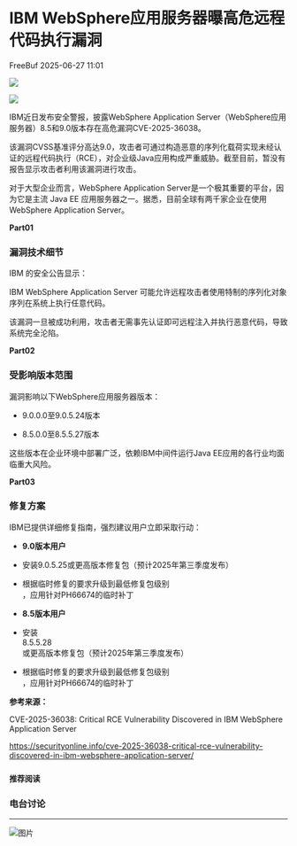 #  IBM WebSphere应用服务器曝高危远程代码执行漏洞  
 FreeBuf   2025-06-27 11:01  
  
![](https://mmbiz.qpic.cn/mmbiz_gif/qq5rfBadR38jUokdlWSNlAjmEsO1rzv3srXShFRuTKBGDwkj4gvYy34iajd6zQiaKl77Wsy9mjC0xBCRg0YgDIWg/640?wx_fmt=gif "")  
  
  
![](https://mmbiz.qpic.cn/mmbiz_jpg/qq5rfBadR38uzFbE5KvC4Ju5WsibnbMoPNXOEECKPbywU1PnS0N6fLs5YWXvlcGYQqB0ia32XeArtMXlpzA7U44Q/640?wx_fmt=jpeg&from=appmsg "")  
  
  
IBM近日发布安全警报，披露WebSphere Application Server（WebSphere应用服务器）8.5和9.0版本存在高危漏洞CVE-2025-36038。  
  
  
该漏洞CVSS基准评分高达9.0，攻击者可通过构造恶意的序列化载荷实现未经认证的远程代码执行（RCE），对企业级Java应用构成严重威胁。截至目前，暂没有报告显示攻击者利用该漏洞进行攻击。  
  
  
对于大型企业而言，WebSphere Application Server是一个极其重要的平台，因为它是主流 Java EE 应用服务器之一。据悉，目前全球有两千家企业在使用  
WebSphere Application Server。  
  
  
**Part01**  
### 漏洞技术细节  
  
  
IBM 的安全公告显示：  
  
IBM WebSphere Application Server 可能允许远程攻击者使用特制的序列化对象序列在系统上执行任意代码。  
  
  
该漏洞一旦被成功利用，攻击者无需事先认证即可远程注入并执行恶意代码，导致系统完全沦陷。  
  
  
**Part02**  
### 受影响版本范围  
  
  
漏洞影响以下WebSphere应用服务器版本：  
- 9.0.0.0至9.0.5.24版本  
  
- 8.5.0.0至8.5.5.27版本  
  
这些版本在企业环境中部署广泛，依赖IBM中间件运行Java EE应用的各行业均面临重大风险。  
  
  
**Part03**  
### 修复方案  
  
  
IBM已提供详细修复指南，强烈建议用户立即采取行动：  
  
- **9.0版本用户**  
- 安装9.0.5.25或更高版本修复包（预计2025年第三季度发布）  
  
- 根据临时修复的要求升级到最低修复包级别  
，应用针对PH66674的临时补丁  
  
  
- **8.5版本用户**  
- 安装  
8.5.5.28  
或更高版本修复包（预计2025年第三季度发布）  
  
- 根据临时修复的要求升级到最低修复包级别  
，应用针对PH66674的临时补丁  
  
**参考来源：**  
  
CVE-2025-36038: Critical RCE Vulnerability Discovered in IBM WebSphere Application Server  
  
https://securityonline.info/cve-2025-36038-critical-rce-vulnerability-discovered-in-ibm-websphere-application-server/  
  
  
###   
###   
###   
  
**推荐阅读**  
  
[](https://mp.weixin.qq.com/s?__biz=MjM5NjA0NjgyMA==&mid=2651323665&idx=1&sn=15875d40f858538184006215073544fb&scene=21#wechat_redirect)  
  
### 电台讨论  
  
****  
  
  
  
![图片](https://mmbiz.qpic.cn/mmbiz_gif/qq5rfBadR3icF8RMnJbsqatMibR6OicVrUDaz0fyxNtBDpPlLfibJZILzHQcwaKkb4ia57xAShIJfQ54HjOG1oPXBew/640?wx_fmt=gif&wxfrom=5&wx_lazy=1&tp=webp "")  
  
